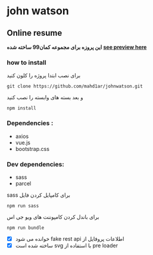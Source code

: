 #  john watson

## Online resume

**این پروزه برای مجموعه کمان99 ساخته شده**
**[see preview here](https://happy-clarke-87f7c6.netlify.com/)** 
###  how to install
برای نصب ابتدا پروژه را کلون کنید

    git clone https://github.com/mahd1ar/johnwatson.git

و بعد بسته های وابسته را نصب کنید 

    npm install
###  Dependencies :

 - axios
 - vue.js
 - bootstrap.css

 ### Dev dependencies:
 - sass
 - parcel

sass برای کامپایل کردن فایل 

    npm run sass
برای باندل کردن کامپوننت های ویو جی اس

    npm run bundle
  

 - [x] خوانده می شود fake rest api     اطلاعات پروفایل از
 - [x] ساخته شده است svg با استفاده از pre loader
